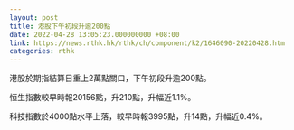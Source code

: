 ```yaml
---
layout: post
title: 港股下午初段升逾200點
date: 2022-04-28 13:05:23.000000000 +08:00
link: https://news.rthk.hk/rthk/ch/component/k2/1646090-20220428.htm
categories: rthk
---
```


港股於期指結算日重上2萬點關口，下午初段升逾200點。

恒生指數較早時報20156點，升210點，升幅近1.1%。

科技指數於4000點水平上落，較早時報3995點，升14點，升幅近0.4%。
